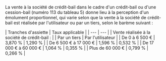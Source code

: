 La vente à la société de crédit-bail dans le cadre d'un crédit-bail ou d'une cession-bail (numéro 113 du tableau 5) donne lieu à la perception d'un émolument proportionnel, qui varie selon que la vente à la société de crédit-bail est réalisée par l'utilisateur ou par un tiers, selon le barème suivant :

|
Tranches d'assiette |
Taux applicable |
| --- | --- |
|
Vente réalisée à la société de crédit-bail : |
|
Par un tiers |
Par l'utilisateur |
|
De 0 à 6 500 € |
3,870 % |
1,290 % |
|
De 6 500 € à 17 000 € |
1,596 % |
0,532 % |
|
De 17 000 € à 60 000 € |
1,064 % |
0,355 % |
|
Plus de 60 000 € |
0,799 % |
0,266 % |
